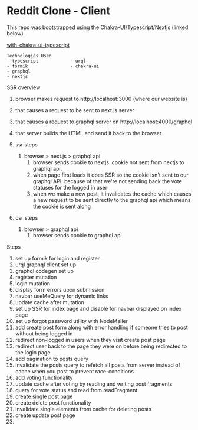 # Reddit Clone - Client
This repo was bootstrapped using the Chakra-UI/Typescript/Nextjs (linked below).

[with-chakra-ui-typescript](https://github.com/vercel/next.js/tree/canary/examples/with-chakra-ui-typescript)

```
Technologies Used
- typescript            - urql
- formik                - chakra-ui
- graphql               
- nextjs                
```  

SSR overview
1. browser makes request to http://localhost:3000 (where our website is)
2. that causes a request to be sent to next.js server
3. that causes a request to graphql server on http://localhost:4000/graphql
4. that server builds the HTML and send it back to the browser

1. ssr steps
    1.  browser > next.js > graphql api
        1.  browser sends cookie to nextjs. cookie not sent from nextjs to graphql api.
        2.  when page first loads it does SSR so the cookie isn't sent to our graphql API. because of that we're not sending back the vote statuses for the logged in user
        3.  when we make a new post, it invalidates the cache which causes a new request to be sent directly to the graphql api which means the cookie is sent along
2. csr steps
    1.  browser > graphql api
        1.  browser sends cookie to graphql api

Steps
1. set up formik for login and register
2. urql graphql client set up
3. graphql codegen set up
4. register mutation
5. login mutation
6. display form errors upon submission
7. navbar useMeQuery for dynamic links
8. update cache after mutation
9. set up SSR for index page and disable for navbar displayed on index page
10. set up forgot password utility with NodeMailer
11. add create post form along with error handling if someone tries to post without being logged in
12. redirect non-logged in users when they visit create post page
13. redirect user back to the page they were on before being redirected to the login page
14. add pagination to posts query
15. invalidate the posts query to refetch all posts from server instead of cache when you post to prevent race-conditions 
16. add voting functionality
17. update cache after voting by reading and writing post fragments
18. query for vote status and read from readFragment
19. create single post page
20. create delete post functionality
21. invalidate single elements from cache for deleting posts
22. create update post page
23. 
